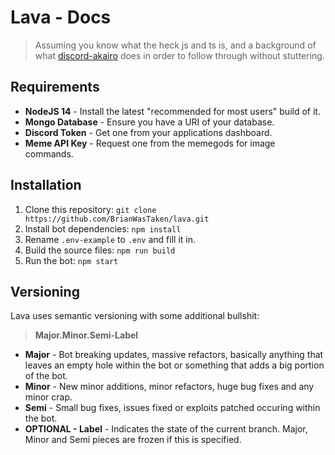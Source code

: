 # Lava - Docs
> Assuming you know what the heck js and ts is, and a background of what [discord-akairo](https://npmjs.com/package/discord-akairo) does in order to follow through without stuttering.

## Requirements
- **NodeJS 14** - Install the latest "recommended for most users" build of it.
- **Mongo Database** - Ensure you have a URI of your database.
- **Discord Token** - Get one from your applications dashboard.
- **Meme API Key** - Request one from the memegods for image commands.

## Installation
1. Clone this repository: `git clone https://github.com/BrianWasTaken/lava.git`
2. Install bot dependencies: `npm install`
4. Rename `.env-example` to `.env` and fill it in.
3. Build the source files: `npm run build`
5. Run the bot: `npm start`

## Versioning
Lava uses semantic versioning with some additional bullshit:
> **Major.Minor.Semi-Label**
- **Major** - Bot breaking updates, massive refactors, basically anything that leaves an empty hole within the bot or something that adds a big portion of the bot.
- **Minor** - New minor additions, minor refactors, huge bug fixes and any minor crap.
- **Semi** - Small bug fixes, issues fixed or exploits patched occuring within the bot.
- **OPTIONAL - Label** - Indicates the state of the current branch. Major, Minor and Semi pieces are frozen if this is specified.